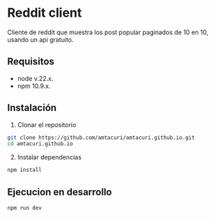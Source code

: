 # Reddit client

Cliente de reddit que muestra los post popular paginados de 10 en 10, usando un api gratuito.

## Requisitos
- node v.22.x.
- npm 10.9.x.

## Instalación
1. Clonar el repositorio
```bash
git clone https://github.com/amtacuri/amtacuri.github.io.git
cd amtacuri.github.io
```

2. Instalar dependencias
```bash
npm install
```

## Ejecucion en desarrollo
```bash
npm run dev
```